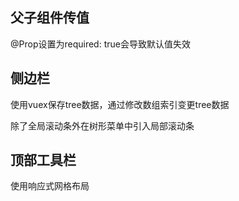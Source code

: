 ## 父子组件传值

@Prop设置为required: true会导致默认值失效

## 侧边栏

使用vuex保存tree数据，通过修改数组索引变更tree数据

除了全局滚动条外在树形菜单中引入局部滚动条

## 顶部工具栏

使用响应式网格布局
